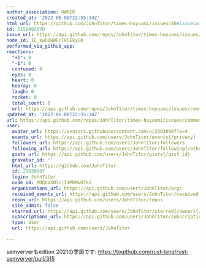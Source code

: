 ```yaml
---
author_association: OWNER
created_at: '2022-06-08T22:55:34Z'
html_url: https://github.com/JohnTitor/times-huyuumi/issues/26#issuecomment-1150493070
id: 1150493070
issue_url: https://api.github.com/repos/JohnTitor/times-huyuumi/issues/26
node_id: IC_kwDOHWEcT85EkyGO
performed_via_github_app: 
reactions:
  "+1": 0
  "-1": 0
  confused: 0
  eyes: 0
  heart: 0
  hooray: 0
  laugh: 0
  rocket: 0
  total_count: 0
  url: https://api.github.com/repos/JohnTitor/times-huyuumi/issues/comments/1150493070/reactions
updated_at: '2022-06-08T22:55:34Z'
url: https://api.github.com/repos/JohnTitor/times-huyuumi/issues/comments/1150493070
user:
  avatar_url: https://avatars.githubusercontent.com/u/25030997?v=4
  events_url: https://api.github.com/users/JohnTitor/events{/privacy}
  followers_url: https://api.github.com/users/JohnTitor/followers
  following_url: https://api.github.com/users/JohnTitor/following{/other_user}
  gists_url: https://api.github.com/users/JohnTitor/gists{/gist_id}
  gravatar_id: ''
  html_url: https://github.com/JohnTitor
  id: 25030997
  login: JohnTitor
  node_id: MDQ6VXNlcjI1MDMwOTk3
  organizations_url: https://api.github.com/users/JohnTitor/orgs
  received_events_url: https://api.github.com/users/JohnTitor/received_events
  repos_url: https://api.github.com/users/JohnTitor/repos
  site_admin: false
  starred_url: https://api.github.com/users/JohnTitor/starred{/owner}{/repo}
  subscriptions_url: https://api.github.com/users/JohnTitor/subscriptions
  type: User
  url: https://api.github.com/users/JohnTitor

---
```

semververもedtion 2021の季節です: https://togithub.com/rust-lang/rust-semverver/pull/315